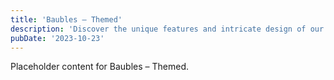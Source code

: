 ```yaml
---
title: 'Baubles – Themed'
description: 'Discover the unique features and intricate design of our Baubles – Themed. Perfect for various applications, this piece adds a touch of creativity and innovation to any setting.'
pubDate: '2023-10-23'
---
```


Placeholder content for Baubles – Themed.